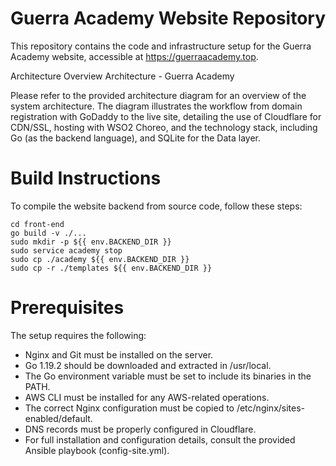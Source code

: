 # Guerra Academy Website Repository
This repository contains the code and infrastructure setup for the Guerra Academy website, accessible at https://guerraacademy.top.

Architecture Overview
Architecture - Guerra Academy

Please refer to the provided architecture diagram for an overview of the system architecture. The diagram illustrates the workflow from domain registration with GoDaddy to the live site, detailing the use of Cloudflare for CDN/SSL, hosting with WSO2 Choreo, and the technology stack, including Go (as the backend language), and SQLite for the Data layer.

# Build Instructions
To compile the website backend from source code, follow these steps:

```
cd front-end
go build -v ./...
sudo mkdir -p ${{ env.BACKEND_DIR }}
sudo service academy stop
sudo cp ./academy ${{ env.BACKEND_DIR }}
sudo cp -r ./templates ${{ env.BACKEND_DIR }}
```

# Prerequisites
The setup requires the following:

* Nginx and Git must be installed on the server.
* Go 1.19.2 should be downloaded and extracted in /usr/local.
* The Go environment variable must be set to include its binaries in the PATH.
* AWS CLI must be installed for any AWS-related operations.
* The correct Nginx configuration must be copied to /etc/nginx/sites-enabled/default.
* DNS records must be properly configured in Cloudflare.
* For full installation and configuration details, consult the provided Ansible playbook (config-site.yml).
